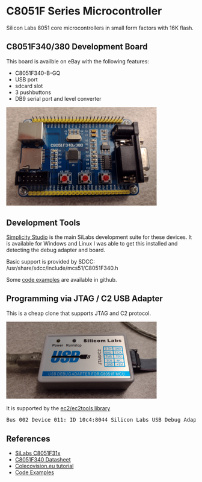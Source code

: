 # C8051F Series Microcontroller

Silicon Labs 8051 core microcontrollers in small form factors with 16K flash.

## C8051F340/380 Development Board

This board is availble on eBay with the following features:

* C8051F340-B-GQ
* USB port
* sdcard slot
* 3 pushbuttons
* DB9 serial port and level converter

<img alt="C8051 Board" src="c8051f.jpg" width="400">

## Development Tools

[Simplicity Studio](https://www.silabs.com/software-and-tools/simplicity-studio) is the main SiLabs development suite for these devices. It is available for Windows and Linux
I was able to get this installed and detecting the debug adapter and board.

Basic support is provided by SDCC: /usr/share/sdcc/include/mcs51/C8051F340.h

Some [code examples](https://github.com/merbanan/C8051F300_examples) are available in github.

## Programming via JTAG / C2 USB Adapter

This is a cheap clone that supports JTAG and C2 protocol.

<img alt="C8051 Debug Adapter" src="c8051-debug.jpg" width="400">

It is supported by the [ec2/ec2tools library](https://github.com/tridge/ec2) 

<pre>
Bus 002 Device 011: ID 10c4:8044 Silicon Labs USB Debug Adapter
</pre>

## References

* [SiLabs C8051F31x](https://www.silabs.com/mcu/8-bit-microcontrollers/c8051f31x)
* [C8051F340 Datasheet](https://www.silabs.com/documents/public/data-sheets/C8051F34x.pdf)
* [Colecovision.eu tutorial](http://www.colecovision.eu/mcs51/C8051F340%20380%20Serial.shtml)
* [Code Examples](/usr/share/sdcc/include/mcs51/C8051F340.h)
